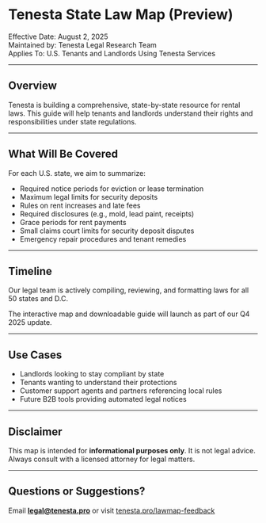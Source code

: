# Tenesta State Law Map (Preview)

Effective Date: August 2, 2025  
Maintained by: Tenesta Legal Research Team  
Applies To: U.S. Tenants and Landlords Using Tenesta Services

---

## Overview

Tenesta is building a comprehensive, state-by-state resource for rental laws. This guide will help tenants and landlords understand their rights and responsibilities under state regulations.

---

## What Will Be Covered

For each U.S. state, we aim to summarize:

- Required notice periods for eviction or lease termination  
- Maximum legal limits for security deposits  
- Rules on rent increases and late fees  
- Required disclosures (e.g., mold, lead paint, receipts)  
- Grace periods for rent payments  
- Small claims court limits for security deposit disputes  
- Emergency repair procedures and tenant remedies

---

## Timeline

Our legal team is actively compiling, reviewing, and formatting laws for all 50 states and D.C.

The interactive map and downloadable guide will launch as part of our Q4 2025 update.

---

## Use Cases

- Landlords looking to stay compliant by state  
- Tenants wanting to understand their protections  
- Customer support agents and partners referencing local rules  
- Future B2B tools providing automated legal notices

---

## Disclaimer

This map is intended for **informational purposes only**. It is not legal advice. Always consult with a licensed attorney for legal matters.

---

## Questions or Suggestions?

Email **legal@tenesta.pro** or visit [tenesta.pro/lawmap-feedback]()
